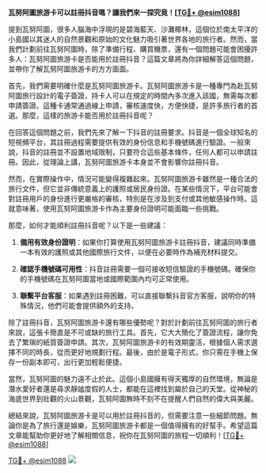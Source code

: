 **瓦努阿圖旅游卡可以註冊抖音嗎？讓我們來一探究竟！[[TG💪+ @esim1088](https://t.me/s/esim1088)]**

提到瓦努阿圖，很多人腦海中浮現的是碧海藍天、沙灘椰林，這個位於南太平洋的小島國以其迷人的自然景觀和原始的文化魅力吸引著世界各地的旅行者。然而，當我們計劃前往瓦努阿圖時，除了準備行程、購買機票，還有一個問題可能會困擾許多人：瓦努阿圖旅游卡是否能用於註冊抖音？這篇文章將為你詳細解答這個問題，並帶你了解瓦努阿圖旅游卡的方方面面。

首先，我們需要明確什麼是瓦努阿圖旅游卡。瓦努阿圖旅游卡是一種專門為赴瓦努阿圖旅行設計的電子簽證，持卡人可以在規定的時間內多次進入該國，無需每次都申請簽證。這種卡通常通過線上申請，審核速度快，方便快捷，是許多旅行者的首選。那麼，這樣的旅游卡能否用於註冊抖音呢？

在回答這個問題之前，我們先來了解一下抖音的註冊要求。抖音是一個全球知名的短視頻平台，其註冊過程需要提供有效的身份信息和手機號碼進行驗證。一般來說，抖音的註冊並不設置地域限制，只要符合這些基本條件，任何人都可以申請註冊。因此，從理論上講，瓦努阿圖旅游卡本身並不會影響你註冊抖音。

然而，在實際操作中，情況可能變得複雜起來。瓦努阿圖旅游卡雖然是一種合法的旅行文件，但它並非傳統意義上的護照或居民身份證。在某些情況下，平台可能會對註冊用戶的身份進行更嚴格的審核，特別是在涉及到支付或其他敏感操作時。這就意味著，使用瓦努阿圖旅游卡作為主要身份證明可能面臨一些挑戰。

那麼，如何才能順利註冊抖音呢？以下是一些建議：

1. **備用有效身份證明**：如果你打算使用瓦努阿圖旅游卡註冊抖音，建議同時準備一本有效的護照或其他國際旅行文件，以便在必要時作為補充材料提交。

2. **確認手機號碼可用性**：抖音註冊需要一個可接收短信驗證的手機號碼。確保你的手機號碼在瓦努阿圖當地或國際範圍內均可正常使用。

3. **聯繫平台客服**：如果遇到註冊困難，可以直接聯繫抖音官方客服，說明你的特殊情況，他們可能會提供額外的支持。

除了註冊抖音，瓦努阿圖旅游卡還有哪些優勢呢？對於計劃前往瓦努阿圖的旅行者來說，這張卡簡直是不可或缺的旅行工具。首先，它大大簡化了簽證流程，讓你免去了繁瑣的紙質簽證申請。其次，瓦努阿圖旅游卡的有效期靈活，根據個人需求選擇不同的時長，從而更好地規劃行程。最後，由於是電子形式，你只需在手機上保存一份副本即可，出行更加輕鬆便捷。

當然，瓦努阿圖的魅力遠不止於此。這個小島國擁有得天獨厚的自然環境，無論是潛水愛好者還是尋求靜謐度假的人士，都能在這裡找到屬於自己的天堂。從神秘的海底世界到壯觀的火山景觀，瓦努阿圖無時不刻不在提醒人們自然的偉大與美麗。

總結來說，瓦努阿圖旅游卡是可以用於註冊抖音的，但需要注意一些細節問題。無論你是為了旅行還是娛樂，瓦努阿圖旅游卡都是一個值得擁有的好幫手。希望這篇文章能幫助你更好地了解相關信息，祝你在瓦努阿圖的旅程一切順利！[[TG💪+ @esim1088](https://t.me/s/esim1088)]

[TG💪+ @esim1088](https://t.me/s/esim1088) ![](https://i.postimg.cc/4NQfJmqS/Snipaste-2025-05-13-00-14-12.png)